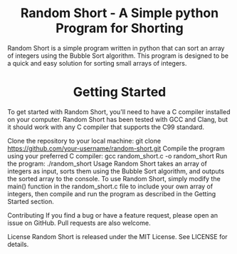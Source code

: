 
<h1 align="center" >Random Short - A Simple python Program for Shorting</h1>
Random Short is a simple program written in python that can sort an array of integers using the Bubble Sort algorithm. This program is designed to be a quick and easy solution for sorting small arrays of integers.

<h1 align="center"> Getting Started</h1>
To get started with Random Short, you'll need to have a C compiler installed on your computer. Random Short has been tested with GCC and Clang, but it should work with any C compiler that supports the C99 standard.

Clone the repository to your local machine: git clone https://github.com/your-username/random-short.git
Compile the program using your preferred C compiler: gcc random_short.c -o random_short
Run the program: ./random_short
Usage
Random Short takes an array of integers as input, sorts them using the Bubble Sort algorithm, and outputs the sorted array to the console. To use Random Short, simply modify the main() function in the random_short.c file to include your own array of integers, then compile and run the program as described in the Getting Started section.

Contributing
If you find a bug or have a feature request, please open an issue on GitHub. Pull requests are also welcome.

License
Random Short is released under the MIT License. See LICENSE for details.


